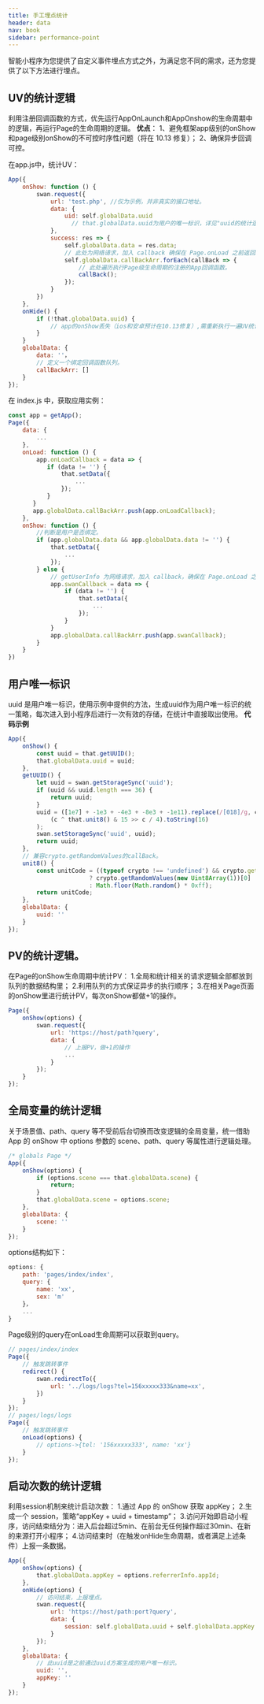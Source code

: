 ```yaml
---
title: 手工埋点统计
header: data
nav: book
sidebar: performance-point
---
```

智能小程序为您提供了自定义事件埋点方式之外，为满足您不同的需求，还为您提供了以下方法进行埋点。

## UV的统计逻辑

利用注册回调函数的方式，优先运行AppOnLaunch和AppOnshow的生命周期中的逻辑，再运行Page的生命周期的逻辑。
**优点**：
1、避免框架app级别的onShow和page级别onShow的不可控时序性问题（将在 10.13 修复）；
2、确保异步回调可控。

在app.js中，统计UV：

```js
App({
    onShow: function () {
        swan.request({
            url: 'test.php', //仅为示例，并非真实的接口地址。
            data: {
                uid: self.globalData.uuid
                  // that.globalData.uuid为用户的唯一标识，详见"uuid的统计逻辑"。
            },
            success: res => {
                self.globalData.data = res.data;
                // 此处为网络请求，加入 callback 确保在 Page.onLoad 之前返回。
                self.globalData.callBackArr.forEach(callBack => {
                    // 此处遍历执行Page级生命周期的注册的App回调函数。
                    callBack();
                });
            }
        })
    },
    onHide() {
        if (!that.globalData.uuid) {
            // app的onShow丢失（ios和安卓预计在10.13修复）,需重新执行一遍UV统计的逻辑。
        }
    }
    globalData: {
        data: ''，
        // 定义一个绑定回调函数队列。
        callBackArr: []
    }
});
```
在 index.js 中，获取应用实例：
```js
const app = getApp();
Page({
    data: {
        ...
    },
    onLoad: function () {
        app.onLoadCallback = data => {
           if (data != '') {
               that.setData({
                   ...
               });
           }
       }
       app.globalData.callBackArr.push(app.onLoadCallback);
    },
    onShow: function () {
        //判断是用户是否绑定。
        if (app.globalData.data && app.globalData.data != '') {
            that.setData({
                ...
            });
        } else {
            // getUserInfo 为网络请求，加入 callback，确保在 Page.onLoad 之前返回。
            app.swanCallback = data => {
                if (data != '') {
                    that.setData({
                        ...
                    });
                }
            }
            app.globalData.callBackArr.push(app.swanCallback);
        }
    }
})
```

## 用户唯一标识

uuid 是用户唯一标识，使用示例中提供的方法，生成uuid作为用户唯一标识的统一策略，每次进入到小程序后进行一次有效的存储，在统计中直接取出使用。
**代码示例**
```js
App({
    onShow() {
        const uuid = that.getUUID();
        that.globalData.uuid = uuid;
    },
    getUUID() {
        let uuid = swan.getStorageSync('uuid');
        if (uuid && uuid.length === 36) {
            return uuid;
        }
        uuid = ([1e7] + -1e3 + -4e3 + -8e3 + -1e11).replace(/[018]/g, c =>
            (c ^ that.unit8() & 15 >> c / 4).toString(16)
        );
        swan.setStorageSync('uuid', uuid);
        return uuid;
    },
    // 兼容crypto.getRandomValues的callBack。
    unit8() {
        const unitCode = ((typeof crypto !== 'undefined') && crypto.getRandomValues)
                       ? crypto.getRandomValues(new Uint8Array(1))[0]
                       : Math.floor(Math.random() * 0xff);
        return unitCode;
    },
    globalData: {
        uuid: ''
    }
});
```
## PV的统计逻辑。

在Page的onShow生命周期中统计PV：
1.全局和统计相关的请求逻辑全部都放到队列的数据结构里；
2.利用队列的方式保证异步的执行顺序；
3.在相关Page页面的onShow里进行统计PV，每次onShow都做+1的操作。
```js
Page({
    onShow(options) {
        swan.request({
            url: 'https://host/path?query',
            data: {
                // 上报PV，做+1的操作
                ...
            }   
        });
    }
});
```
## 全局变量的统计逻辑

关于场景值、path、query 等不受前后台切换而改变逻辑的全局变量，统一借助 App 的 onShow 中 options 参数的 scene、path、query 等属性进行逻辑处理。
```js
/* globals Page */
App({
    onShow(options) {
        if (options.scene === that.globalData.scene) {
            return;
        }
        that.globalData.scene = options.scene;
    },
    globalData: {
        scene: ''
    }
});
```
options结构如下：
```js
options: {
    path: 'pages/index/index',
    query: {
        name: 'xx',
        sex: 'm'
    }，
    ...
}
```
Page级别的query在onLoad生命周期可以获取到query。
```js
// pages/index/index
Page({
    // 触发跳转事件
    redirect() {
        swan.redirectTo({
            url: '../logs/logs?tel=156xxxxx333&name=xx',
        })
    }
});
// pages/logs/logs
Page({
    // 触发跳转事件
    onLoad(options) {
        // options->{tel: '156xxxxx333', name: 'xx'}
    }
});

```
## 启动次数的统计逻辑

利用session机制来统计启动次数：
1.通过 App 的 onShow 获取 appKey；
2.生成一个 session，策略“appKey + uuid + timestamp”；
3.访问开始即启动小程序，访问结束结分为：进入后台超过5min、在前台无任何操作超过30min、在新的来源打开小程序；
4.访问结束时（在触发onHide生命周期，或者满足上述条件）上报一条数据。
```js
App({
    onShow(options) {
        that.globalData.appKey = options.referrerInfo.appId;
    },
    onHide(options) {
        // 访问结束，上报埋点。
        swan.request({
            url: 'https://host/path:port?query',
            data: {
                session: self.globalData.uuid + self.globalData.appKey + Date.now()
            }
        });
    },
    globalData: {
        // 此uuid是之前通过uuid方案生成的用户唯一标识。
        uuid: '',
        appKey: ''
    }
});
```

